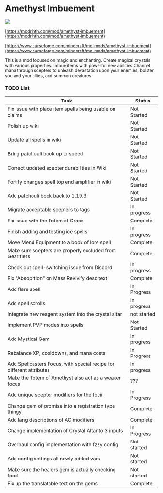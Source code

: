 # Amethyst Imbuement
<p align="left">
<a href="https://opensource.org/licenses/MIT"><img src="https://img.shields.io/badge/License-MIT-brightgreen.svg"></a>
</p>

[https://modrinth.com/mod/amethyst-imbuement](https://modrinth.com/mod/amethyst-imbuement)

[https://www.curseforge.com/minecraft/mc-mods/amethyst-imbuement](https://www.curseforge.com/minecraft/mc-mods/amethyst-imbuement)

This is a mod focused on magic and enchanting. 
Create magical crystals with various properties. 
Imbue items with powerful new abilities 
Channel mana through scepters to unleash devastation upon your enemies, bolster you and your allies, and summon creatures.

### TODO List
|Task|Status|
|----|------|
|Fix issue with place item spells being usable on claims|Not Started|
|Polish up wiki|Not Started|
|Update all spells in wiki|Not Started|
|Bring patchouli book up to speed|Not Started|
|Correct updated scepter durabilities in Wiki|Not Started|
|Fortify changes spell top end amplifier in wiki|Not Started|
|Add patchouli book back to 1.19.3|Not Started|
|Migrate acceptable scepters to tags|In progress|
|Fix issue with the Totem of Grace|Complete|
|Finish adding and testing ice spells|In progress|
|Move Mend Equipment to a book of lore spell|Complete|
|Make sure scepters are properly excluded from Gearifiers|Complete|
|Check out spell-switching issue from Discord|In progress|
|Fix "Absoprtion" on Mass Revivify desc text|Complete|
|Add flare spell|In Progress|
|Add spell scrolls|In progress|
|Integrate new reagent system into the crystal altar|not started|
|Implement PVP modes into spells|Not Started|
|Add Mystical Gem|In progress|
|Rebalance XP, cooldowns, and mana costs|In Progress|
|Add Spellcasters Focus, with special recipe for different attributes|In progress|
|Make the Totem of Amethyst also act as a weaker focus|???|
|Add unique scepter modifiers for the focii|In Progress|
|Change gem of promise into a registration type thingy|Complete|
|Add lang descriptions of AC modifiers|Complete|
|Change implementation of Crystal Altar to 3 inputs|In Progress|
|Overhaul config implementation with fzzy config|Not started|
|Add config settings all newly added vars|Not started|
|Make sure the healers gem is actually checking food|Not started|
|Fix up the translatable text on the gems|Complete|

